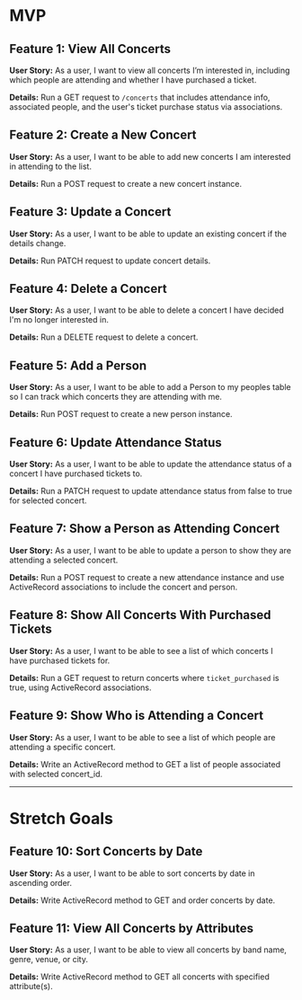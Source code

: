 # MVP

## Feature 1: View All Concerts

**User Story:** As a user, I want to view all concerts I’m interested in, including which people are attending and whether I have purchased a ticket.

**Details:** Run a GET request to `/concerts` that includes attendance info, associated people, and the user's ticket purchase status via associations.

## Feature 2: Create a New Concert

**User Story:** As a user, I want to be able to add new concerts I am interested in attending to the list.

**Details:** Run a POST request to create a new concert instance.

## Feature 3: Update a Concert

**User Story:** As a user, I want to be able to update an existing concert if the details change.

**Details:** Run PATCH request to update concert details.

## Feature 4: Delete a Concert

**User Story:** As a user, I want to be able to delete a concert I have decided I'm no longer interested in.

**Details:** Run a DELETE request to delete a concert.

## Feature 5: Add a Person

**User Story:** As a user, I want to be able to add a Person to my peoples table so I can track which concerts they are attending with me.

**Details:** Run POST request to create a new person instance.

## Feature 6: Update Attendance Status

**User Story:** As a user, I want to be able to update the attendance status of a concert I have purchased tickets to.

**Details:** Run a PATCH request to update attendance status from false to true for selected concert.

## Feature 7: Show a Person as Attending Concert

**User Story:** As a user, I want to be able to update a person to show they are attending a selected concert.

**Details:** Run a POST request to create a new attendance instance and use ActiveRecord associations to include the concert and person.

## Feature 8: Show All Concerts With Purchased Tickets

**User Story:** As a user, I want to be able to see a list of which concerts I have purchased tickets for.

**Details:** Run a GET request to return concerts where `ticket_purchased` is true, using ActiveRecord associations.

## Feature 9: Show Who is Attending a Concert

**User Story:** As a user, I want to be able to see a list of which people are attending a specific concert.

**Details:** Write an ActiveRecord method to GET a list of people associated with selected concert_id.

---

# Stretch Goals

## Feature 10: Sort Concerts by Date

**User Story:** As a user, I want to be able to sort concerts by date in ascending order.

**Details:** Write ActiveRecord method to GET and order concerts by date.

## Feature 11: View All Concerts by Attributes

**User Story:** As a user, I want to be able to view all concerts by band name, genre, venue, or city.

**Details:** Write ActiveRecord method to GET all concerts with specified attribute(s).
